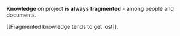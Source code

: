 **Knowledge** on project **is always fragmented** - among people and documents.

[[Fragmented knowledge tends to get lost]].



